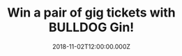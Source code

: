 ---
campaign-uuid: "c-2802c8cd-8872-47db-adbc-94b21c5c7f61"
type: "Competition"
category: "Tickets"
date: "2018-11-02T12:00:00.000Z"
end-date: "2018-11-13T23:59:00.000Z"
disable-form: false
is_promoted: false
has_entry_page: true
title: "Win a pair of gig tickets with BULLDOG Gin!"
competition-description: "<p>Bringing premium taste to an incredible space, BULLDOG\
  \ Gin continues its partnership with London’s Printworks this November with the\
  \ launch of an exclusive new age Ginporium right in the heart of the iconic venue!</p>\r\
  \n<p>And to celebrate, we have two pairs of tickets to the forthcoming Printworks\
  \ Mount Kimbie Curates show on November 17th for you to win – basically, drink boutique\
  \ BULLDOG cocktails, dance, repeat.</p>\r\n<p>Interested? Read on…</p>"
hero-header: "Win a pair of gig tickets with BULLDOG Gin!"
terms-confirmation: "N/A"
banner-img: "https://assets.expresslyapp.com/asset-4bfbc221-d7b2-4942-91cd-d32e24e69cb8.jpg"
logo-left-href: "aaa.nme.com"
logo-left-image: "https://assets.expresslyapp.com/asset-6db42909-8824-4640-8ea2-e93ccc245e9b.jpg"
logo-left-title: "NME AAA"
bg-image-hero: "https://assets.expresslyapp.com/asset-decd17ff-6a6e-496e-b0a0-929dbd7f911a.jpg"
bg-image-first: "https://assets.expresslyapp.com/asset-7ec51634-1eaf-4feb-abe1-c89cf2eac89b.jpg"
bg-image-second: "https://assets.expresslyapp.com/asset-c593a079-6a6e-4726-9cff-73b8852a0666.jpg"
bg-image-third: "https://assets.expresslyapp.com/asset-63c4d88d-3cec-49dd-bf61-c4876813f616.jpg"
section1-content: "<p>Ahead of the release of their forthcoming DJ-Kicks mix, electronic\
  \ pioneers Mount Kimbie are curating a super special night on November 17th alongside\
  \ Trip label boss Nina Kraviz and the eclectic Ben UFO at Printworks London.</p>\r\
  \n <p>And the Ginporium?</p>"
section2-content: "Serving up game-changing gin flavours such as the BULLDOG G, T\
  \ & Turbo Tea (with Matcha green tea) alongside the classic BULLDOG Gin & Tonic\
  \ (garnished with blackberries), this bespoke bar will deliver a ginspired experience\
  \ for music fans."
section3-content: "<p>Needless to say, this night has all the makings of a bona fide\
  \ pre-Christmas banger. All you have to do is enter the competition via the link\
  \ below.</p>\r\n<p>Good luck!</p>"
entry-title: "Win a pair of gig tickets with BULLDOG Gin!"
entry-content: "Enter the draw to win a pair of gig tickets with BULLDOG Gin! by completing\
  \ the form below before 23:59 on 13th of November 2018."
has-winner: false
prize-description: "A pair of gig tickets with BULLDOG Gin."
prize-restrictions: "The winner(s) are responsible for expenses and arrangements not\
  \ specifically included in the prize, including any necessary travel documents,\
  \ passports and visas."
special-conditions: "Multiple entries are allowed up to one every day.\r\nWinners\
  \ will be notified by email on or before 15 November. Prizes will be dispatched\
  \ on or before 15 November by email."
country-restrictions:
- "GB"
---